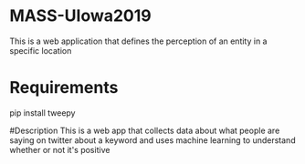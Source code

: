 # MASS-UIowa2019
This is a web application that defines the perception of an entity in a specific location

# Requirements
pip install tweepy

#Description
This is a web app that collects data about what people are saying on twitter 
about a keyword and uses machine learning to understand whether or 
not it's positive
